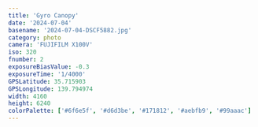 ```yaml
---
title: 'Gyro Canopy'
date: '2024-07-04'
basename: '2024-07-04-DSCF5882.jpg'
category: photo
camera: 'FUJIFILM X100V'
iso: 320
fnumber: 2
exposureBiasValue: -0.3
exposureTime: '1/4000'
GPSLatitude: 35.715903
GPSLongitude: 139.794974
width: 4160
height: 6240
colorPalette: ['#6f6e5f', '#d6d3be', '#171812', '#aebfb9', '#99aaac']
---
```

